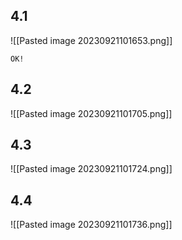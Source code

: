 ## 4.1
![[Pasted image 20230921101653.png]]
```
OK!
```
## 4.2
![[Pasted image 20230921101705.png]]
## 4.3
![[Pasted image 20230921101724.png]]
## 4.4
![[Pasted image 20230921101736.png]]